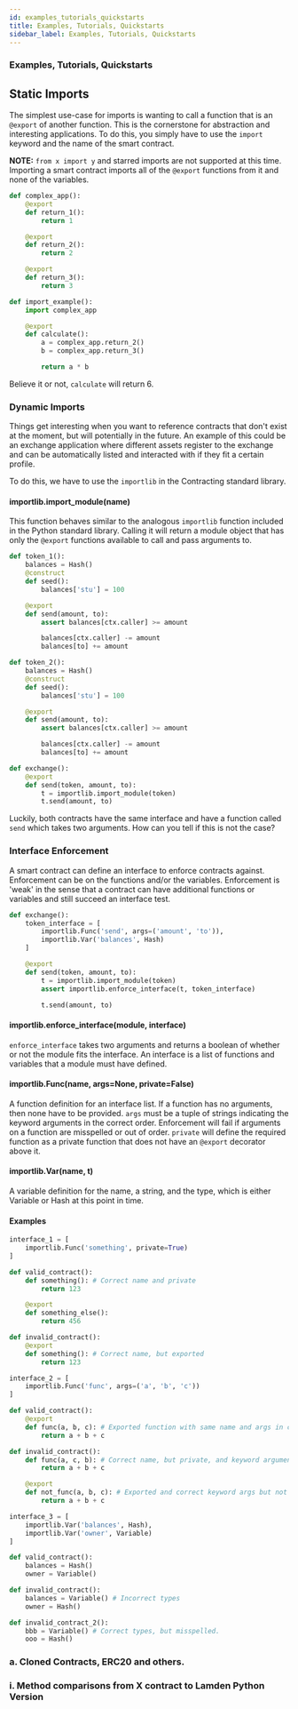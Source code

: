 ```yaml
---
id: examples_tutorials_quickstarts
title: Examples, Tutorials, Quickstarts
sidebar_label: Examples, Tutorials, Quickstarts
---
```

###  Examples, Tutorials, Quickstarts

## Static Imports

The simplest use-case for imports is wanting to call a function that is an `@export` of another function. This is the cornerstone for abstraction and interesting applications. To do this, you simply have to use the `import` keyword and the name of the smart contract.

__NOTE:__ `from x import y` and starred imports are not supported at this time. Importing a smart contract imports all of the `@export` functions from it and none of the variables.

```python
def complex_app():
	@export
	def return_1():
		return 1

	@export
	def return_2():
		return 2

	@export
	def return_3():
		return 3

def import_example():
	import complex_app

	@export
	def calculate():
		a = complex_app.return_2()
		b = complex_app.return_3()

		return a * b
```

Believe it or not, `calculate` will return 6.

### Dynamic Imports

Things get interesting when you want to reference contracts that don't exist at the moment, but will potentially in the future. An example of this could be an exchange application where different assets register to the exchange and can be automatically listed and interacted with if they fit a certain profile.

To do this, we have to use the `importlib` in the Contracting standard library.

#### importlib.import_module(name)

This function behaves similar to the analogous `importlib` function included in the Python standard library. Calling it will return a module object that has only the `@export` functions available to call and pass arguments to.

```python
def token_1():
	balances = Hash()
	@construct
	def seed():
		balances['stu'] = 100

	@export
	def send(amount, to):
		assert balances[ctx.caller] >= amount

		balances[ctx.caller] -= amount
		balances[to] += amount

def token_2():
	balances = Hash()
	@construct
	def seed():
		balances['stu'] = 100

	@export
	def send(amount, to):
		assert balances[ctx.caller] >= amount

		balances[ctx.caller] -= amount
		balances[to] += amount

def exchange():
	@export
	def send(token, amount, to):
		t = importlib.import_module(token)
		t.send(amount, to)
```

Luckily, both contracts have the same interface and have a function called `send` which takes two arguments. How can you tell if this is not the case?

### Interface Enforcement

A smart contract can define an interface to enforce contracts against. Enforcement can be on the functions and/or the variables. Enforcement is 'weak' in the sense that a contract can have additional functions or variables and still succeed an interface test.

```python
def exchange():
	token_interface = [
		importlib.Func('send', args=('amount', 'to')),
		importlib.Var('balances', Hash)
	]

	@export
	def send(token, amount, to):
		t = importlib.import_module(token)
		assert importlib.enforce_interface(t, token_interface)

		t.send(amount, to)
```

#### importlib.enforce_interface(module, interface)

`enforce_interface` takes two arguments and returns a boolean of whether or not the module fits the interface. An interface is a list of functions and variables that a module must have defined.

#### importlib.Func(name, args=None, private=False)

A function definition for an interface list. If a function has no arguments, then none have to be provided. `args` must be a tuple of strings indicating the keyword arguments in the correct order. Enforcement will fail if arguments on a function are misspelled or out of order. `private` will define the required function as a private function that does not have an `@export` decorator above it.

#### importlib.Var(name, t)

A variable definition for the name, a string, and the type, which is either Variable or Hash at this point in time.

#### Examples

```python
interface_1 = [
	importlib.Func('something', private=True)
]

def valid_contract():
	def something(): # Correct name and private
		return 123

	@export
	def something_else():
		return 456

def invalid_contract():
	@export
	def something(): # Correct name, but exported
		return 123
```
```python
interface_2 = [
	importlib.Func('func', args=('a', 'b', 'c'))
]

def valid_contract():
	@export
	def func(a, b, c): # Exported function with same name and args in correct order
		return a + b + c

def invalid_contract():
	def func(a, c, b): # Correct name, but private, and keyword arguments are out of order
		return a + b + c

	@export
	def not_func(a, b, c): # Exported and correct keyword args but not the right name
		return a + b + c
```
```python
interface_3 = [
	importlib.Var('balances', Hash),
	importlib.Var('owner', Variable)
]

def valid_contract():
	balances = Hash()
	owner = Variable()

def invalid_contract():
	balances = Variable() # Incorrect types
	owner = Hash()

def invalid_contract_2():
	bbb = Variable() # Correct types, but misspelled.
	ooo = Hash()
```


### a. Cloned Contracts, ERC20 and others.
### i. Method comparisons from X contract to Lamden Python Version
